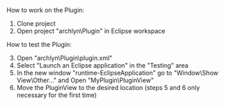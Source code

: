How to work on the Plugin:

1. Clone project
2. Open project "archlyn\Plugin" in Eclipse workspace

How to test the Plugin:

3. Open "archlyn\Plugin\plugin.xml"
4. Select "Launch an Eclipse application" in the "Testing" area
5. In the new window "runtime-EclipseApplication" go to "Window\Show View\Other..." and Open "MyPlugin\PluginView"
6. Move the PluginView to the desired location (steps 5 and 6 only necessary for the first time)
